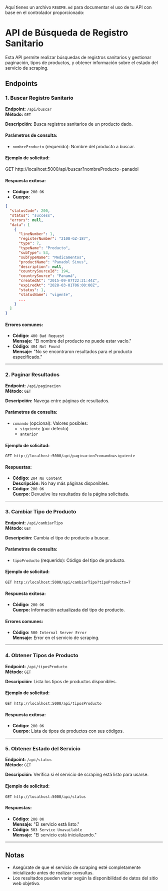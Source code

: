Aquí tienes un archivo `README.md` para documentar el uso de tu API con base en el controlador proporcionado:

# API de Búsqueda de Registro Sanitario

Esta API permite realizar búsquedas de registros sanitarios y gestionar paginación, tipos de productos, y obtener información sobre el estado del servicio de scraping.

## Endpoints

### 1. Buscar Registro Sanitario
**Endpoint:** `/api/buscar`  
**Método:** `GET`

**Descripción:** Busca registros sanitarios de un producto dado.

#### Parámetros de consulta:
- `nombreProducto` (requerido): Nombre del producto a buscar.

#### Ejemplo de solicitud:

GET http://localhost:5000/api/buscar?nombreProducto=panadol

#### Respuesta exitosa:
- **Código:** `200 OK`
- **Cuerpo:**

```json
{
  "statusCode": 200,
  "status": "success",
  "errors": null,
  "data": [
    {
      "lineNumber": 1,
      "registerNumber": "2108-GZ-187",
      "type": 7,
      "typeName": "Producto",
      "subType": 53,
      "subTypeName": "Medicamentos",
      "productName": "Panadol Sinus",
      "description": null,
      "countrySourceId": 194,
      "countrySource": "Panamá",
      "createdAt": "2015-09-07T22:21:44Z",
      "expiredAt": "2028-03-01T06:00:00Z",
      "status": 1,
      "statusName": "vigente",
      ...
    }
  ]
}
```

#### Errores comunes:
- **Código:** `400 Bad Request`  
  **Mensaje:** "El nombre del producto no puede estar vacío."
- **Código:** `404 Not Found`  
  **Mensaje:** "No se encontraron resultados para el producto especificado."

---

### 2. Paginar Resultados
**Endpoint:** `/api/paginacion`  
**Método:** `GET`

**Descripción:** Navega entre páginas de resultados.

#### Parámetros de consulta:
- `comando` (opcional): Valores posibles:
  - `siguiente` (por defecto)
  - `anterior`

#### Ejemplo de solicitud:
```
GET http://localhost:5000/api/paginacion?comando=siguiente
```

#### Respuestas:
- **Código:** `204 No Content`  
  **Descripción:** No hay más páginas disponibles.
- **Código:** `200 OK`  
  **Cuerpo:** Devuelve los resultados de la página solicitada.

---

### 3. Cambiar Tipo de Producto
**Endpoint:** `/api/cambiarTipo`  
**Método:** `GET`

**Descripción:** Cambia el tipo de producto a buscar.

#### Parámetros de consulta:
- `tipoProducto` (requerido): Código del tipo de producto.

#### Ejemplo de solicitud:
```
GET http://localhost:5000/api/cambiarTipo?tipoProducto=7
```

#### Respuesta exitosa:
- **Código:** `200 OK`  
  **Cuerpo:** Información actualizada del tipo de producto.

#### Errores comunes:
- **Código:** `500 Internal Server Error`  
  **Mensaje:** Error en el servicio de scraping.

---

### 4. Obtener Tipos de Producto
**Endpoint:** `/api/tiposProducto`  
**Método:** `GET`

**Descripción:** Lista los tipos de productos disponibles.

#### Ejemplo de solicitud:
```
GET http://localhost:5000/api/tiposProducto
```

#### Respuesta exitosa:
- **Código:** `200 OK`  
  **Cuerpo:** Lista de tipos de productos con sus códigos.

---

### 5. Obtener Estado del Servicio
**Endpoint:** `/api/status`  
**Método:** `GET`

**Descripción:** Verifica si el servicio de scraping está listo para usarse.

#### Ejemplo de solicitud:
```
GET http://localhost:5000/api/status
```

#### Respuestas:
- **Código:** `200 OK`  
  **Mensaje:** "El servicio está listo."
- **Código:** `503 Service Unavailable`  
  **Mensaje:** "El servicio está inicializando."

---

## Notas
- Asegúrate de que el servicio de scraping esté completamente inicializado antes de realizar consultas.
- Los resultados pueden variar según la disponibilidad de datos del sitio web objetivo.


